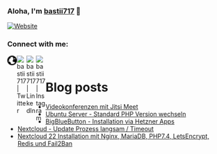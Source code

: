 ### Aloha, I'm [bastii717](https://bastii717.dev) 👋

[![Website](https://img.shields.io/website?label=bastii717.dev&style=for-the-badge&url=https%3A%2F%2Fbastii717.dev)](https://bastii717.dev)

### Connect with me:

[<img align="left" alt="bastii717.dev" width="22px" src="https://raw.githubusercontent.com/iconic/open-iconic/master/svg/globe.svg" />](https://bastii717.dev)
[<img align="left" alt="bastii717 | Twitter" width="22px" src="https://cdn.jsdelivr.net/npm/simple-icons@v3/icons/twitter.svg" />](https://b717.click/twitter)
[<img align="left" alt="bastii717 | LinkedIn" width="22px" src="https://cdn.jsdelivr.net/npm/simple-icons@v3/icons/linkedin.svg" />](https://b717.click/linkedin)
[<img align="left" alt="bastii717 | Instagram" width="22px" src="https://cdn.jsdelivr.net/npm/simple-icons@v3/icons/instagram.svg" />](https://b717.click/instagram)

<br />

# Blog posts
<!-- BLOG-POST-LIST:START -->
- [Videokonferenzen mit Jitsi Meet](https://blog.bastii717.dev/videokonferenzen-mit-jitsi-meet/)
- [Ubuntu Server - Standard PHP Version wechseln](https://blog.bastii717.dev/standard-php-version-wechseln/)
- [BigBlueButton - Installation via Hetzner Apps](https://blog.bastii717.dev/bigbluebutton-installation-via-hetzner-apps/)
- [Nextcloud - Update Prozess langsam / Timeout](https://blog.bastii717.dev/nextcloud-update-prozess-langsam-timeout/)
- [Nextcloud 22 Installation mit Nginx, MariaDB, PHP7.4, LetsEncrypt, Redis und Fail2Ban](https://blog.bastii717.dev/nextcloud-22-installation-mit-nginx-mariadb-php7-4-letsencrypt-redis-und-fail2ban/)
<!-- BLOG-POST-LIST:END -->


